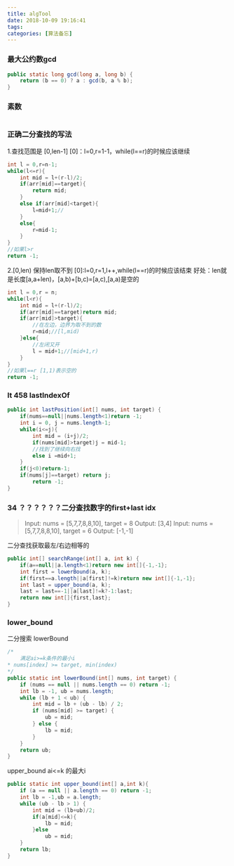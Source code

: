 ```yaml
---
title: algTool
date: 2018-10-09 19:16:41
tags: 
categories: [算法备忘]
---
```

### 最大公约数gcd
```java
public static long gcd(long a, long b) {
    return (b == 0) ? a : gcd(b, a % b);
}
```

### 素数
```java
```
### 正确二分查找的写法
1.查找范围是 [0,len-1]
[0]：l=0,r=1-1，while(l==r)的时候应该继续
```java
int l = 0,r=n-1;
while(l<=r){
    int mid = l+(r-l)/2;
    if(arr[mid]==target){
        return mid;
    }
    else if(arr[mid]<target){
        l=mid+1;//
    }
    else{
        r=mid-1;
    }
}
//如果l>r
return -1;
```
2.[0,len) 保持len取不到 
[0]:l=0,r=1,l++,while(l==r)的时候应该结束
好处：len就是长度[a,a+len)，[a,b)+[b,c)=[a,c),[a,a)是空的
```java
int l = 0,r = n;
while(l<r){
    int mid = l+(r-l)/2;
    if(arr[mid]==target)return mid;
    if(arr[mid]>target){
        //在左边，边界为取不到的数
        r=mid;//[l,mid)
    }else{
        //左闭又开
        l = mid+1;//[mid+1,r)
    }
}
//如果l==r [1,1)表示空的
return -1;
```

### lt 458 lastIndexOf
```java
public int lastPosition(int[] nums, int target) {
    if(nums==null||nums.length<1)return -1;
    int i = 0, j = nums.length-1;
    while(i<=j){
        int mid = (i+j)/2;
        if(nums[mid]>target)j = mid-1;
        //找到了继续向右找
        else i =mid+1;
    }
    if(j<0)return-1;
    if(nums[j]==target) return j; 
        return -1;
}
```

### 34 ？？？？？？二分查找数字的first+last idx
> Input: nums = [5,7,7,8,8,10], target = 8
> Output: [3,4]
> Input: nums = [5,7,7,8,8,10], target = 6
Output: [-1,-1]

二分查找获取最左/右边相等的

```java
public int[] searchRange(int[] a, int k) {
    if(a==null||a.length<1)return new int[]{-1,-1};
    int first = lowerBound(a, k);
    if(first==a.length||a[first]!=k)return new int[]{-1,-1};
    int last = upper_bound(a, k);
    last = last==-1||a[last]!=k?-1:last;
    return new int[]{first,last};
}
```

### lower_bound
二分搜索
lowerBound 
```java
/*
    满足ai>=k条件的最小i
* nums[index] >= target, min(index)
*/
public static int lowerBound(int[] nums, int target) {
    if (nums == null || nums.length == 0) return -1;
    int lb = -1, ub = nums.length;
    while (lb + 1 < ub) {
        int mid = lb + (ub - lb) / 2;
        if (nums[mid] >= target) {
            ub = mid;
        } else {
            lb = mid;
        }
    }
    return ub;
}
```

upper_bound
ai<=k 的最大i
```java
public static int upper_bound(int[] a,int k){
    if (a == null || a.length == 0) return -1;
    int lb = -1,ub = a.length;
    while (ub - lb > 1) {
        int mid = (lb+ub)/2;
        if(a[mid]<=k){
            lb = mid;
        }else
            ub = mid;
    }
    return lb;
}
```

